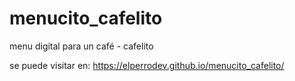# menucito_cafelito

menu digital para un café - cafelito

se puede visitar en: https://elperrodev.github.io/menucito_cafelito/
